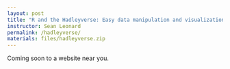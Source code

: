 ```yaml
---
layout: post
title: "R and the Hadleyverse: Easy data manipulation and visualization"
instructor: Sean Leonard
permalink: /hadleyverse/
materials: files/hadleyverse.zip
---
```


Coming soon to a website near you.
